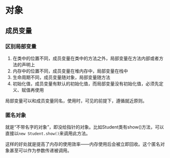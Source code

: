 # 对象

## 成员变量

### 区别局部变量

1. 在类中的位置不同，成员变量在类中的方法之外，局部变量在方法内部或者方法的声明上
2. 内存中的位置不同，成员变量在堆内存中，局部变量在栈中
3. 生命周期不同，成员变量随对象，局部变量随方法
4. 初始化值，成员变量有默认的初始化值，而局部变量没有初始化值，必须先定义、赋值再使用

局部变量可以和成员变量同名，使用时，可见的前提下，遵循就近原则。

### 匿名对象

就是“不带名字的对象”，即没给指针的对象。比如Student类有show()方法，可以直接以`new Student.show()`来调用此方法。

这样的好处就是提高了内存的使用效率——内存使用后会被立即回收。这个匿名对象甚至可以作为参数传递被调用。
